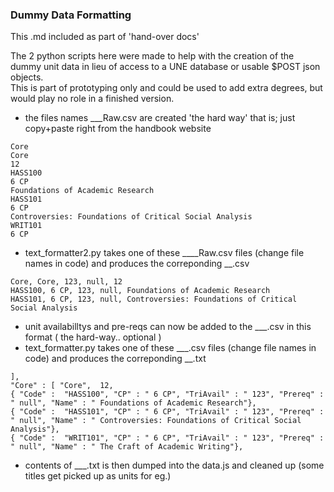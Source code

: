 ### Dummy Data Formatting

This .md included as part of 'hand-over docs'

The 2 python scripts here were made to help with the creation of the dummy unit data in lieu of access to a UNE database or usable $POST json objects.  
This is part of prototyping only and could be used to add extra degrees, but would play no role in a finished version.

- the files names ___Raw.csv are created 'the hard way' that is; just copy+paste right from the handbook website  
```csv
Core
Core
12
HASS100
6 CP
Foundations of Academic Research
HASS101
6 CP
Controversies: Foundations of Critical Social Analysis
WRIT101
6 CP
```
- text_formatter2.py takes one of these ____Raw.csv files (change file names in code) and produces the correponding __.csv  
```csv
Core, Core, 123, null, 12
HASS100, 6 CP, 123, null, Foundations of Academic Research
HASS101, 6 CP, 123, null, Controversies: Foundations of Critical Social Analysis
```
- unit availabilltys and pre-reqs can now be added to the ___.csv in this format ( the hard-way..  optional )  
- text_formatter.py takes one of these ___.csv files (change file names in code) and produces the correponding __.txt  
```
],
"Core" : [ "Core",  12,
{ "Code" :  "HASS100", "CP" : " 6 CP", "TriAvail" : " 123", "Prereq" : " null", "Name" : " Foundations of Academic Research"},
{ "Code" :  "HASS101", "CP" : " 6 CP", "TriAvail" : " 123", "Prereq" : " null", "Name" : " Controversies: Foundations of Critical Social Analysis"},
{ "Code" :  "WRIT101", "CP" : " 6 CP", "TriAvail" : " 123", "Prereq" : " null", "Name" : " The Craft of Academic Writing"},
```
- contents of ___.txt is then dumped into the data.js and cleaned up (some titles get picked up as units for eg.)  
